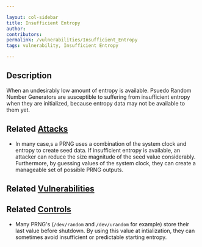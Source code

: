 ```yaml
---

layout: col-sidebar
title: Insufficient Entropy
author: 
contributors: 
permalink: /vulnerabilities/Insufficient_Entropy
tags: vulnerability, Insufficient Entropy

---
```


## Description

When an undesirably low amount of entropy is available. Psuedo Random Number Generators are susceptible to suffering from insufficient entropy when they are initialized, because entropy data may not be available to them yet.

## Related [Attacks](../attacks/)

- In many case,s a PRNG uses a combination of the system clock and entropy to create seed data. If insufficient entropy is available, an attacker can reduce the size magnitude of the seed value considerably. Furthermore, by guessing values of the system clock, they can create a manageable set of possible PRNG outputs.

## Related [Vulnerabilities](../vulnerabilities/)

## Related [Controls](../controls/)

- Many PRNG's (`/dev/random` and `/dev/urandom` for example) store their last value before shutdown. By using this value at intialization, they can sometimes avoid insufficient or predictable starting entropy.
